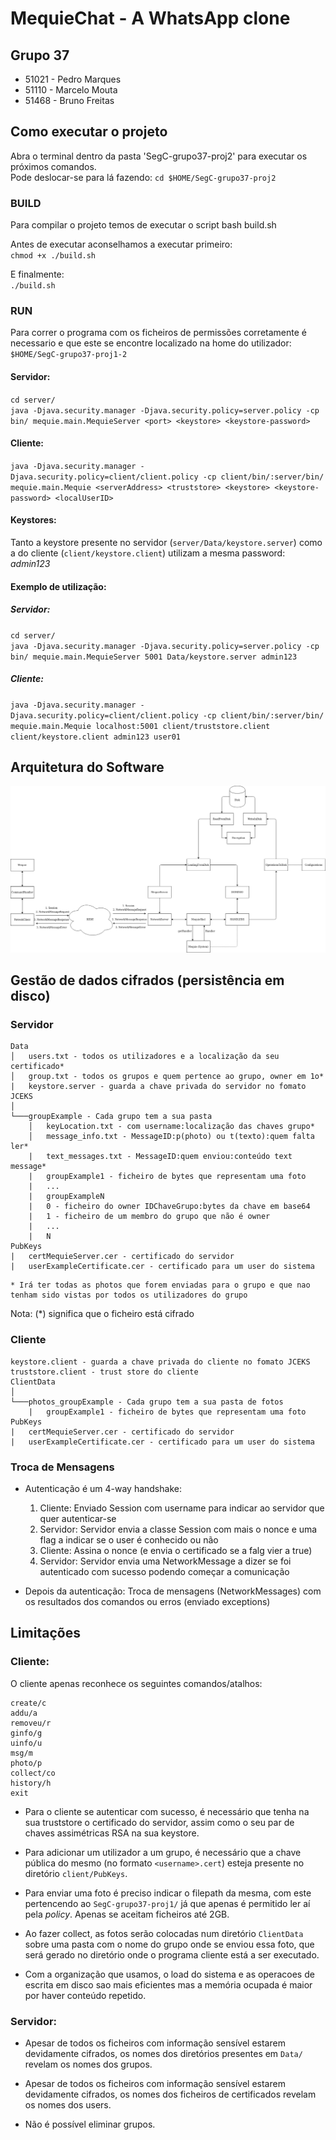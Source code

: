 # MequieChat - A WhatsApp clone

##  Grupo 37
* 51021 - Pedro Marques
* 51110 - Marcelo Mouta
* 51468 - Bruno Freitas

## Como executar o projeto
Abra o terminal dentro da pasta 'SegC-grupo37-proj2' para executar os próximos comandos.  
Pode deslocar-se para lá fazendo:
`cd $HOME/SegC-grupo37-proj2`

### BUILD

Para compilar o projeto temos de executar o script bash build.sh

Antes de executar aconselhamos a executar primeiro:  
`chmod +x ./build.sh`

E finalmente:  
`./build.sh`

### RUN

Para correr o programa com os ficheiros de permissões corretamente é necessario e que este se encontre localizado na home do utilizador: `$HOME/SegC-grupo37-proj1-2`

#### Servidor:
`cd server/`  
`java -Djava.security.manager -Djava.security.policy=server.policy -cp bin/ mequie.main.MequieServer <port> <keystore> <keystore-password>`
#### Cliente:
`java -Djava.security.manager -Djava.security.policy=client/client.policy -cp client/bin/:server/bin/ mequie.main.Mequie <serverAddress> <truststore> <keystore> <keystore-password> <localUserID>`
    
#### Keystores:
Tanto a keystore presente no servidor (`server/Data/keystore.server`) como a do cliente (`client/keystore.client`) utilizam a mesma password: *admin123*

#### Exemplo de utilização:
##### Servidor:  
   `cd server/`  
   `java -Djava.security.manager -Djava.security.policy=server.policy -cp bin/ mequie.main.MequieServer 5001 Data/keystore.server admin123`  
##### Cliente:    
   `java -Djava.security.manager -Djava.security.policy=client/client.policy -cp client/bin/:server/bin/ mequie.main.Mequie localhost:5001 client/truststore.client client/keystore.client admin123 user01`

## Arquitetura do Software
![Drag Racing](Mequie.png)

## Gestão de dados cifrados (persistência em disco)

### Servidor

```
Data
│   users.txt - todos os utilizadores e a localização da seu certificado*
│   group.txt - todos os grupos e quem pertence ao grupo, owner em 1o*
|   keystore.server - guarda a chave privada do servidor no fomato JCEKS
│
└───groupExample - Cada grupo tem a sua pasta
    │   keyLocation.txt - com username:localização das chaves grupo*
    │   message_info.txt - MessageID:p(photo) ou t(texto):quem falta ler*
    |   text_messages.txt - MessageID:quem enviou:conteúdo text message*
    |   groupExample1 - ficheiro de bytes que representam uma foto
    |   ...
    |   groupExampleN
    |   0 - ficheiro do owner IDChaveGrupo:bytes da chave em base64
    |   1 - ficheiro de um membro do grupo que não é owner
    |   ...
    |   N
PubKeys
|   certMequieServer.cer - certificado do servidor
|   userExampleCertificate.cer - certificado para um user do sistema
```
    * Irá ter todas as photos que forem enviadas para o grupo e que nao tenham sido vistas por todos os utilizadores do grupo

Nota: (*) significa que o ficheiro está cifrado

### Cliente

```
keystore.client - guarda a chave privada do cliente no fomato JCEKS
truststore.client - trust store do cliente
ClientData
│
└───photos_groupExample - Cada grupo tem a sua pasta de fotos
    |   groupExample1 - ficheiro de bytes que representam uma foto
PubKeys
|   certMequieServer.cer - certificado do servidor
|   userExampleCertificate.cer - certificado para um user do sistema
```

### Troca de Mensagens
* Autenticação é um 4-way handshake:
    1. Cliente: Enviado Session com username para indicar ao servidor que quer autenticar-se
    2. Servidor: Servidor envia a classe Session com mais o nonce e uma flag a indicar se o user é conhecido ou não
    3. Cliente: Assina o nonce (e envia o certificado se a falg vier a true)
    4. Servidor: Servidor envia uma NetworkMessage a dizer se foi autenticado com sucesso podendo começar a comunicação
    
* Depois da autenticação:
    Troca de mensagens (NetworkMessages) com os resultados dos comandos ou erros (enviado exceptions)


## Limitações 

### Cliente:

O cliente apenas reconhece os seguintes comandos/atalhos:

    create/c
    addu/a
    removeu/r
    ginfo/g
    uinfo/u
    msg/m
    photo/p
    collect/co
    history/h
    exit
    
* Para o cliente se autenticar com sucesso, é necessário que tenha na sua truststore o certificado do servidor, assim como o seu par de chaves assimétricas RSA na sua keystore.

* Para adicionar um utilizador a um grupo, é necessário que a chave pública do mesmo (no formato `<username>.cert`) esteja presente no diretório `client/PubKeys`.

* Para enviar uma foto é preciso indicar o filepath da mesma, com este pertencendo ao `SegC-grupo37-proj1/` já que apenas é permitido ler aí pela _policy_. Apenas se aceitam ficheiros até 2GB.

* Ao fazer collect, as fotos serão colocadas num diretório `ClientData` sobre uma pasta com o nome do grupo onde se enviou essa foto, que será gerado no diretório onde o programa cliente está a ser executado.

* Com a organização que usamos, o load do sistema e as operacoes de escrita em disco sao mais eficientes mas a memória ocupada é maior por haver conteúdo repetido.

### Servidor:

* Apesar de todos os ficheiros com informação sensível estarem devidamente cifrados, os nomes dos diretórios presentes em `Data/` revelam os nomes dos grupos.

* Apesar de todos os ficheiros com informação sensível estarem devidamente cifrados, os nomes dos ficheiros de certificados revelam os nomes dos users.

* Não é possível eliminar grupos.
